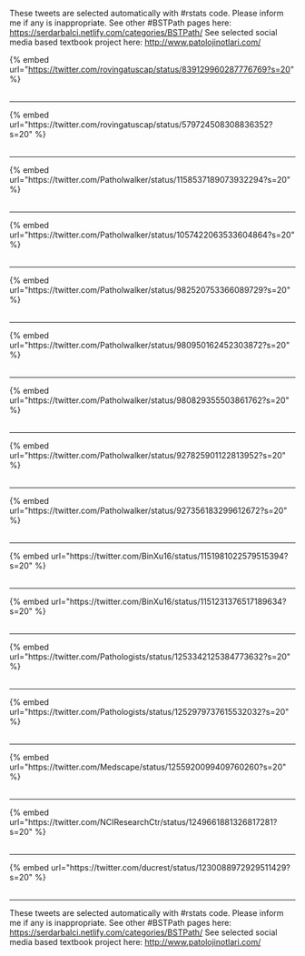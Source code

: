 

These tweets are selected automatically with #rstats code. Please inform me if any is inappropriate.
See other #BSTPath pages here: https://serdarbalci.netlify.com/categories/BSTPath/ 
See selected social media based textbook project here: http://www.patolojinotlari.com/

{% embed url="https://twitter.com/rovingatuscap/status/839129960287776769?s=20" %}<br>
<br>
<hr>
{% embed url="https://twitter.com/rovingatuscap/status/579724508308836352?s=20" %}<br>
<br>
<hr>
{% embed url="https://twitter.com/Patholwalker/status/1158537189073932294?s=20" %}<br>
<br>
<hr>
{% embed url="https://twitter.com/Patholwalker/status/1057422063533604864?s=20" %}<br>
<br>
<hr>
{% embed url="https://twitter.com/Patholwalker/status/982520753366089729?s=20" %}<br>
<br>
<hr>
{% embed url="https://twitter.com/Patholwalker/status/980950162452303872?s=20" %}<br>
<br>
<hr>
{% embed url="https://twitter.com/Patholwalker/status/980829355503861762?s=20" %}<br>
<br>
<hr>
{% embed url="https://twitter.com/Patholwalker/status/927825901122813952?s=20" %}<br>
<br>
<hr>
{% embed url="https://twitter.com/Patholwalker/status/927356183299612672?s=20" %}<br>
<br>
<hr>
{% embed url="https://twitter.com/BinXu16/status/1151981022579515394?s=20" %}<br>
<br>
<hr>
{% embed url="https://twitter.com/BinXu16/status/1151231376517189634?s=20" %}<br>
<br>
<hr>
{% embed url="https://twitter.com/Pathologists/status/1253342125384773632?s=20" %}<br>
<br>
<hr>
{% embed url="https://twitter.com/Pathologists/status/1252979737615532032?s=20" %}<br>
<br>
<hr>
{% embed url="https://twitter.com/Medscape/status/1255920099409760260?s=20" %}<br>
<br>
<hr>
{% embed url="https://twitter.com/NCIResearchCtr/status/1249661881326817281?s=20" %}<br>
<br>
<hr>
{% embed url="https://twitter.com/ducrest/status/1230088972929511429?s=20" %}<br>
<br>
<hr>


These tweets are selected automatically with #rstats code. Please inform me if any is inappropriate.
See other #BSTPath pages here: https://serdarbalci.netlify.com/categories/BSTPath/ 
See selected social media based textbook project here: http://www.patolojinotlari.com/
